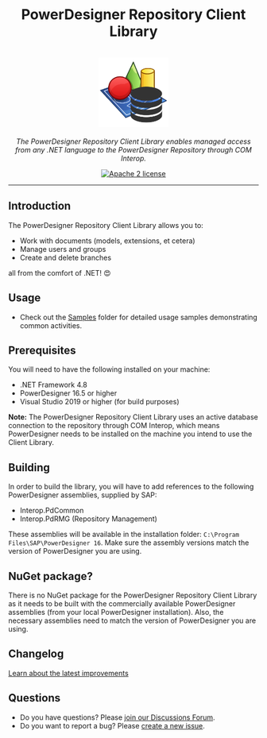 <h1 align="center">PowerDesigner Repository Client Library</h1>

<p align="center">
  <br>
  <img src="PDR.png" alt="PowerDesigner Repository Client Library logo" width="140px" height="140px"/>
  <br><br>
  <i>The PowerDesigner Repository Client Library enables managed access <br>from any .NET language to the PowerDesigner Repository through COM Interop.</i>
  <br>
</p>

<p align="center">  
  <a href="https://github.com/bartelsk/PowerDesigner/blob/main/LICENSE">
    <img src="" alt="Apache 2 license" />
  </a>
</p>

<hr>

## Introduction

The PowerDesigner Repository Client Library allows you to:
- Work with documents (models, extensions, et cetera)
- Manage users and groups
- Create and delete branches

all from the comfort of .NET! :heart_eyes:

## Usage

- Check out the [Samples](/Repository/Samples) folder for detailed usage samples demonstrating common activities.

## Prerequisites

You will need to have the following installed on your machine:

- .NET Framework 4.8
- PowerDesigner 16.5 or higher
- Visual Studio 2019 or higher (for build purposes)

**Note:** The PowerDesigner Repository Client Library uses an active database connection to the repository through COM Interop, which means PowerDesigner needs to be installed on the machine you intend to use the Client Library.

## Building

In order to build the library, you will have to add references to the following PowerDesigner assemblies, supplied by SAP:
- Interop.PdCommon
- Interop.PdRMG (Repository Management)

These assemblies will be available in the installation folder: `C:\Program Files\SAP\PowerDesigner 16`. Make sure the assembly versions match the version of PowerDesigner you are using.

## NuGet package?

There is no NuGet package for the PowerDesigner Repository Client Library as it needs to be built with the commercially available PowerDesigner assemblies (from your local PowerDesigner installation). 
Also, the necessary assemblies need to match the version of PowerDesigner you are using. 

## Changelog

[Learn about the latest improvements](CHANGELOG.md)

## Questions

- Do you have questions? Please [join our Discussions Forum](https://github.com/bartelsk/PowerDesigner/discussions).
- Do you want to report a bug? Please [create a new issue](https://github.com/bartelsk/PowerDesigner/issues).



